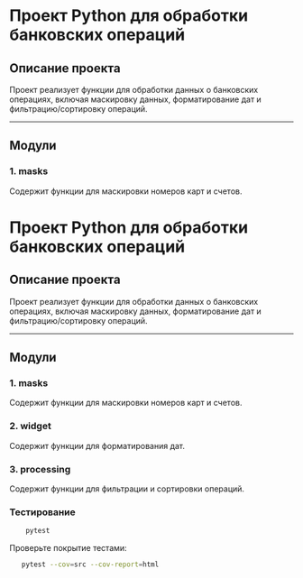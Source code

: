 # Проект Python для обработки банковских операций

## Описание проекта

Проект реализует функции для обработки данных о банковских операциях, включая маскировку данных, форматирование дат и фильтрацию/сортировку операций.

---

## Модули

### 1. **masks**
Содержит функции для маскировки номеров карт и счетов.

# Проект Python для обработки банковских операций

## Описание проекта

Проект реализует функции для обработки данных о банковских операциях, включая маскировку данных, форматирование дат и фильтрацию/сортировку операций.

---

## Модули

### 1. **masks**
Содержит функции для маскировки номеров карт и счетов.

### 2. **widget**
Содержит функции для форматирования дат.


### 3. **processing**
Содержит функции для фильтрации и сортировки операций.

### Тестирование

   ```bash
       pytest
   ```

Проверьте покрытие тестами:

   ```bash
      pytest --cov=src --cov-report=html
   ```





